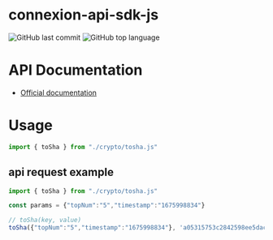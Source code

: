 # connexion-api-sdk-js
![GitHub last commit](https://img.shields.io/github/last-commit/Connector-Gamefi/connexion-api-sdk-js)
![GitHub top language](https://img.shields.io/github/languages/top/Connector-Gamefi/connexion-api-sdk-js?color=red)
# API Documentation
- [Official documentation](https://docs.connexion.games/openapi-en)

# Usage

```javaScript
import { toSha } from "./crypto/tosha.js"
```

## api request example
```javaScript
import { toSha } from "./crypto/tosha.js"

const params = {"topNum":"5","timestamp":"1675998834"}

// toSha(key, value)
toSha({"topNum":"5","timestamp":"1675998834"}, 'a05315753c2842598ee5daca4f7ef399')
```


